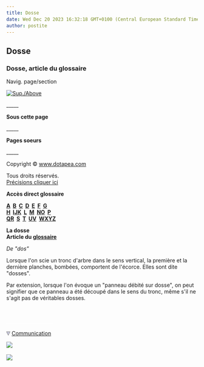 ```yaml
---
title: Dosse
date: Wed Dec 20 2023 16:32:18 GMT+0100 (Central European Standard Time)
author: postite
---
```


## Dosse
### Dosse, article du glossaire
 Navig. page/section

[![Sup./Above](_derived/up_cmp_themenoir010_up.gif)](d.html)

\_\_\_\_\_

**Sous cette page**

\_\_\_\_\_

**Pages soeurs**

\_\_\_\_\_

Copyright © www.dotapea.com

Tous droits réservés.  
[Précisions cliquer ici](droitscopie.html)

**Accès direct glossaire**

**[A](a.html)  [B](b.html)  [C](c.html)  [D](d.html)  [E](e.html)  [F](f.html)  [G](g.html)  
[H](h.html)  [IJK](ijk.html)  [L](l.html)  [M](m.html)  [NO](no.html)  [P](p.html)  
[QR](qr.html)  [S](s.html)  [T](t.html)  [UV](uv.html)  [WXYZ](wxyz.html)**

**La dosse  
Article du [glossaire](glossaire.html)**

_De "dos"_

Lorsque l'on scie un tronc d'arbre dans le sens vertical, la première et la dernière planches, bombées, comportent de l'écorce. Elles sont dite "dosses".

Par extension, lorsque l'on évoque un "panneau débité sur dosse", on peut signifier que ce panneau a été découpé dans le sens du tronc, même s'il ne s'agit pas de véritables dosses.



 

 ![](images/transparent122x1.gif)

![](images/flechebas.gif) [Communication](http://www.artrealite.com/annonceurs.htm) 

[![](https://cbonvin.fr/sites/regie.artrealite.com/visuels/campagne1.png)](index-2.html#20131014)

![](https://cbonvin.fr/sites/regie.artrealite.com/visuels/campagne2.png)